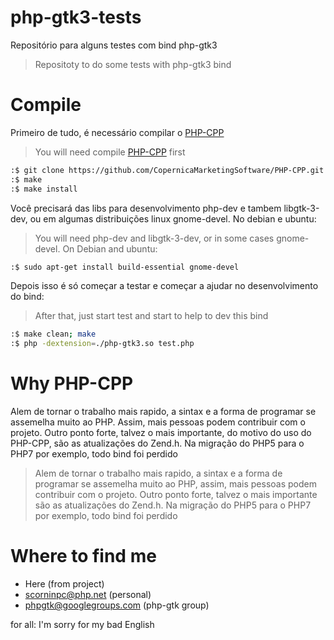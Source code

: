 php-gtk3-tests
==============

Repositório para alguns testes com bind php-gtk3
> Repositoty to do some tests with php-gtk3 bind


Compile
==============
Primeiro de tudo, é necessário compilar o [PHP-CPP](https://github.com/CopernicaMarketingSoftware/PHP-CPP)
> You will need compile [PHP-CPP](https://github.com/CopernicaMarketingSoftware/PHP-CPP) first

```sh
:$ git clone https://github.com/CopernicaMarketingSoftware/PHP-CPP.git
:$ make
:$ make install
```

Você precisará das libs para desenvolvimento php-dev e tambem libgtk-3-dev, ou em algumas distribuições linux gnome-devel. No debian e ubuntu:
> You will need php-dev and libgtk-3-dev, or in some cases gnome-devel. On Debian and ubuntu:

```sh
:$ sudo apt-get install build-essential gnome-devel
```

Depois isso é só começar a testar e começar a ajudar no desenvolvimento do bind:
> After that, just start test and start to help to dev this bind

```sh
:$ make clean; make
:$ php -dextension=./php-gtk3.so test.php
```


Why PHP-CPP
==============

Alem de tornar o trabalho mais rapido, a sintax e a forma de programar se assemelha muito ao PHP. Assim, mais pessoas podem contribuir com o projeto. Outro ponto forte, talvez o mais importante, do motivo do uso do PHP-CPP, são as atualizações do Zend.h. Na migração do PHP5 para o PHP7 por exemplo, todo bind foi perdido

> Alem de tornar o trabalho mais rapido, a sintax e a forma de programar se assemelha muito ao PHP, assim, mais pessoas podem contribuir com o projeto. Outro ponto forte, talvez o mais importante são as atualizações do Zend.h. Na migração do PHP5 para o PHP7 por exemplo, todo bind foi perdido

Where to find me
==============

- Here (from project)
- scorninpc@php.net (personal)
- phpgtk@googlegroups.com (php-gtk group)

for all: I'm sorry for my bad English
